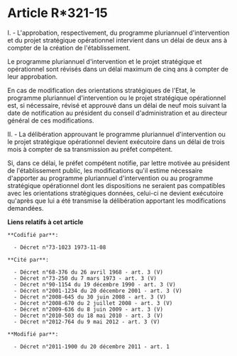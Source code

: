 # Article R*321-15

I. - L'approbation, respectivement, du programme pluriannuel d'intervention et du projet stratégique opérationnel intervient
dans un délai de deux ans à compter de la création de l'établissement. 

Le programme pluriannuel d'intervention et le projet stratégique et opérationnel sont révisés dans un délai maximum de cinq
ans à compter de leur approbation. 

En cas de modification des orientations stratégiques de l'Etat, le programme pluriannuel d'intervention ou le projet
stratégique opérationnel est, si nécessaire, révisé et approuvé dans un délai de neuf mois suivant la date de notification au
président du conseil d'administration et au directeur général de ces modifications. 

II. - La délibération approuvant le programme pluriannuel d'intervention ou le projet stratégique opérationnel devient
exécutoire dans un délai de trois mois à compter de sa transmission au préfet compétent. 

Si, dans ce délai, le préfet compétent notifie, par lettre motivée au président de l'établissement public, les modifications
qu'il estime nécessaire d'apporter au programme pluriannuel d'intervention ou au programme stratégique opérationnel dont les
dispositions ne seraient pas compatibles avec les orientations stratégiques données, celui-ci ne devient exécutoire qu'après
que lui a été transmise la délibération apportant les modifications demandées.

**Liens relatifs à cet article**

	**Codifié par**:

	  - Décret n°73-1023 1973-11-08

	**Cité par**:

	  - Décret n°68-376 du 26 avril 1968 - art. 3 (V)
	  - Décret n°73-250 du 7 mars 1973 - art. 3 (V)
	  - Décret n°90-1154 du 19 décembre 1990 - art. 3 (V)
	  - Décret n°2001-1234 du 20 décembre 2001 - art. 3 (V)
	  - Décret n°2008-645 du 30 juin 2008 - art. 3 (V)
	  - Décret n°2008-670 du 2 juillet 2008 - art. 3 (V)
	  - Décret n°2009-636 du 8 juin 2009 - art. 3 (V)
	  - Décret n°2010-503 du 18 mai 2010 - art. 3 (V)
	  - Décret n°2012-764 du 9 mai 2012 - art. 3 (V)

	**Modifié par**:

	  - Décret n°2011-1900 du 20 décembre 2011 - art. 1
